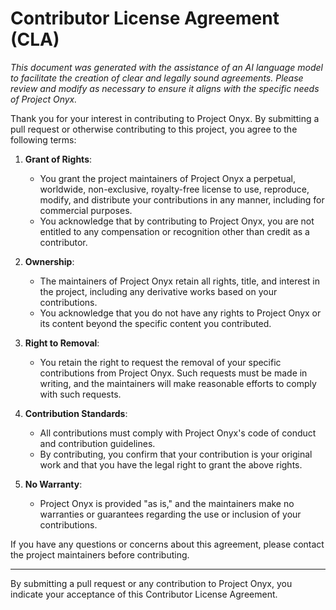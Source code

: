 # Contributor License Agreement (CLA)

_This document was generated with the assistance of an AI language model to facilitate the creation of clear and legally sound agreements. Please review and modify as necessary to ensure it aligns with the specific needs of Project Onyx._

Thank you for your interest in contributing to Project Onyx. By submitting a pull request or otherwise contributing to this project, you agree to the following terms:

1. **Grant of Rights**:

   - You grant the project maintainers of Project Onyx a perpetual, worldwide, non-exclusive, royalty-free license to use, reproduce, modify, and distribute your contributions in any manner, including for commercial purposes.
   - You acknowledge that by contributing to Project Onyx, you are not entitled to any compensation or recognition other than credit as a contributor.

2. **Ownership**:

   - The maintainers of Project Onyx retain all rights, title, and interest in the project, including any derivative works based on your contributions.
   - You acknowledge that you do not have any rights to Project Onyx or its content beyond the specific content you contributed.

3. **Right to Removal**:

   - You retain the right to request the removal of your specific contributions from Project Onyx. Such requests must be made in writing, and the maintainers will make reasonable efforts to comply with such requests.

4. **Contribution Standards**:

   - All contributions must comply with Project Onyx's code of conduct and contribution guidelines.
   - By contributing, you confirm that your contribution is your original work and that you have the legal right to grant the above rights.

5. **No Warranty**:
   - Project Onyx is provided "as is," and the maintainers make no warranties or guarantees regarding the use or inclusion of your contributions.

If you have any questions or concerns about this agreement, please contact the project maintainers before contributing.

---

By submitting a pull request or any contribution to Project Onyx, you indicate your acceptance of this Contributor License Agreement.
